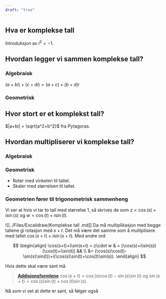 ```yaml
---
draft: "true"
---
```


## Hva er komplekse tall

Introduksjon av $i^2 = -1$.

## Hvordan legger vi sammen komplekse tall?

### Algebraisk

$(a+bi)+(c+di) = (a+c)+(b+d)i$

### Geometrisk

## Hvor stort er et komplekst tall? 

$|a+bi|  = \sqrt{a^2+b^2}$ fra Pytagoras.

## Hvordan multipliserer vi komplekse tall?

### Algebraisk

### Geometrisk

- Roter med vinkelen til tallet.
- Skaler med størrelsen til tallet. 

### Geometrien fører til trigonometrisk sammenheng

Vi ser at hvis vi tar to tall med størrelse $1$, så skrives de som $z = \cos(s)+i\sin(s)$ og $w = \cos(t)+i\sin(t)$.

![[../Files/Excalidraw/Komplekse tall .md]]
Da må multiplikasjon med begge tallene gi rotasjon med $s+t$. Det må være det samme som å multiplisere med tallet $\cos(s+t)+i\sin(s+t)$. Med andre ord

$$
\begin{align} 
  \cos(s+t)+i\sin(s+t) = z\cdot w & = (\cos(s)+i\sin(s))(\cos(t)+i\sin(t)) && \\
  &= (\cos(s)\cos(t)-\sin(s)\sin(t))+i(\cos(s)\sin(t)+\cos(t)\sin(s)).
\end{align} 
$$

Hvis dette skal være sant må

> **[Addisjonsformlene](Kapittel%200%20-%20innledende%20kapittel/0.2%20Trigonometri/Trigonometri.md#Identiteter)**
> $\cos(s+t) = \cos(s)\cos(t)-\sin(s)\sin(t)$
> og
> $\sin(s+t) = \cos(s)\sin(t)+\cos (t)\sin(s)$.

Nå som vi vet at dette er sant, så følger også 

